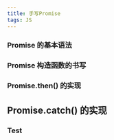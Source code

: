 ```yaml
---
title: 手写Promise
tags: JS
---
```


### Promise 的基本语法

### Promise 构造函数的书写

### Promise.then() 的实现

## Promise.catch() 的实现
### Test
